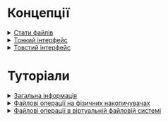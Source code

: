 # Концепції

<details><summary><a href="./concept/Stats.md">
      Стати файлів
  </a></summary>
  Це набір атрибутів (характеристик) файла, що дозволяє файловій системі та іншим API ідентифікувати файл і виконувати операції над ним.
</details>

<details><summary><a href="./concept/Stats.md">
      Тонкий інтерфейс
  </a></summary>
  
</details>

<details><summary><a href="./concept/Stats.md">
      Товстий інтерфейс
  </a></summary>
  
</details>

# Туторіали

<details><summary><a href="./tutorial/Abstract.md">
      Загальна інформація
  </a></summary>
  Чому саме модуль <code>Files</code>?
</details>
<details><summary><a href="./tutorial/FileProvider.md">
      Файлові операції на фізичних накопичувачах
  </a></summary>
  Як використовувати клас <code>FileProvider</code> для роботи з фізичними накопичувачами.
</details>
<details><summary><a href="./tutorial/Extract.md">
      Файлові операції в віртуальній файловій системі
  </a></summary>
  Як створити файлову систему в оперативній пам'яті та працювати з нею. Виконання синхронних і асинхронних файлових операцій.
</details>
